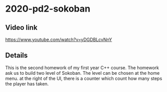 # 2020-pd2-sokoban
## Video link
https://www.youtube.com/watch?v=yDGDBLcvNnY
## Details
This is the second homework of my first year C++ course.
The homework ask us to build two level of Sokoban. The level can be chosen at the home menu.
at the right of the UI, there is a counter which count how many steps the player has taken.
